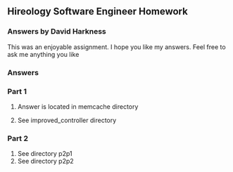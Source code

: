 ## Hireology Software Engineer Homework

### Answers by David Harkness
This was an enjoyable assignment. I hope you like my answers.
Feel free to ask me anything you like

### Answers

### Part 1
1. Answer is located in memcache directory

2. See improved_controller directory

### Part 2

1.  See directory p2p1
2.  See directory p2p2

